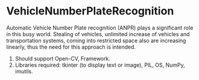 # VehicleNumberPlateRecognition
Automatic Vehicle Number Plate recognition (ANPR) plays a significant role in this busy world. Stealing of vehicles, unlimited increase of vehicles and transportation systems, coming into restricted space also are increasing linearly, thus the need for this approach is intended.
1.	Should support Open-CV, Framework.
2.	Libraries required: tkinter (to display text or image), PIL, OS, NumPy, imutils.
